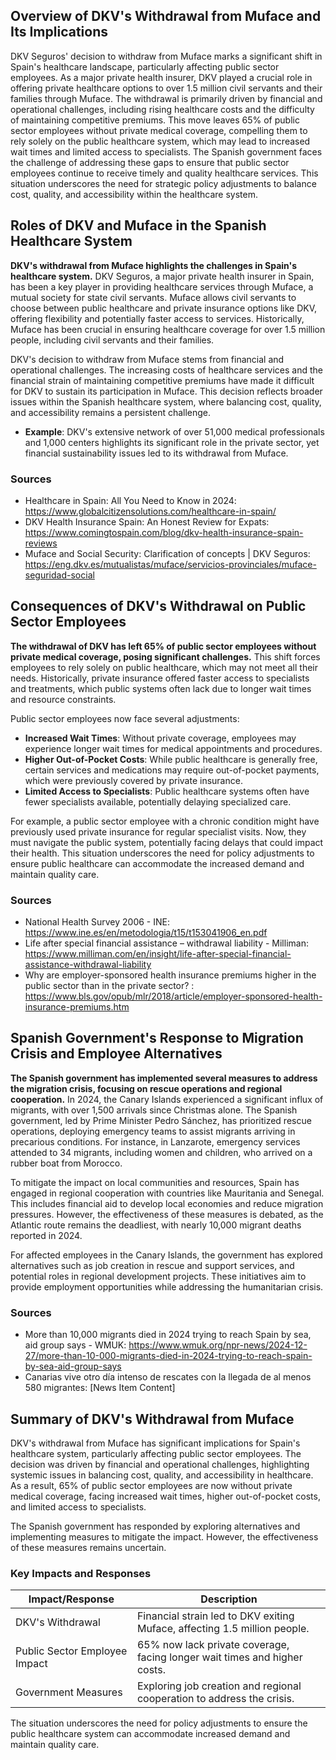 ## Overview of DKV's Withdrawal from Muface and Its Implications

DKV Seguros' decision to withdraw from Muface marks a significant shift in Spain's healthcare landscape, particularly affecting public sector employees. As a major private health insurer, DKV played a crucial role in offering private healthcare options to over 1.5 million civil servants and their families through Muface. The withdrawal is primarily driven by financial and operational challenges, including rising healthcare costs and the difficulty of maintaining competitive premiums. This move leaves 65% of public sector employees without private medical coverage, compelling them to rely solely on the public healthcare system, which may lead to increased wait times and limited access to specialists. The Spanish government faces the challenge of addressing these gaps to ensure that public sector employees continue to receive timely and quality healthcare services. This situation underscores the need for strategic policy adjustments to balance cost, quality, and accessibility within the healthcare system.

## Roles of DKV and Muface in the Spanish Healthcare System

**DKV's withdrawal from Muface highlights the challenges in Spain's healthcare system.** DKV Seguros, a major private health insurer in Spain, has been a key player in providing healthcare services through Muface, a mutual society for state civil servants. Muface allows civil servants to choose between public healthcare and private insurance options like DKV, offering flexibility and potentially faster access to services. Historically, Muface has been crucial in ensuring healthcare coverage for over 1.5 million people, including civil servants and their families.

DKV's decision to withdraw from Muface stems from financial and operational challenges. The increasing costs of healthcare services and the financial strain of maintaining competitive premiums have made it difficult for DKV to sustain its participation in Muface. This decision reflects broader issues within the Spanish healthcare system, where balancing cost, quality, and accessibility remains a persistent challenge.

- **Example**: DKV's extensive network of over 51,000 medical professionals and 1,000 centers highlights its significant role in the private sector, yet financial sustainability issues led to its withdrawal from Muface.

### Sources
- Healthcare in Spain: All You Need to Know in 2024: https://www.globalcitizensolutions.com/healthcare-in-spain/
- DKV Health Insurance Spain: An Honest Review for Expats: https://www.comingtospain.com/blog/dkv-health-insurance-spain-reviews
- Muface and Social Security: Clarification of concepts | DKV Seguros: https://eng.dkv.es/mutualistas/muface/servicios-provinciales/muface-seguridad-social

## Consequences of DKV's Withdrawal on Public Sector Employees

**The withdrawal of DKV has left 65% of public sector employees without private medical coverage, posing significant challenges.** This shift forces employees to rely solely on public healthcare, which may not meet all their needs. Historically, private insurance offered faster access to specialists and treatments, which public systems often lack due to longer wait times and resource constraints.

Public sector employees now face several adjustments:
- **Increased Wait Times**: Without private coverage, employees may experience longer wait times for medical appointments and procedures.
- **Higher Out-of-Pocket Costs**: While public healthcare is generally free, certain services and medications may require out-of-pocket payments, which were previously covered by private insurance.
- **Limited Access to Specialists**: Public healthcare systems often have fewer specialists available, potentially delaying specialized care.

For example, a public sector employee with a chronic condition might have previously used private insurance for regular specialist visits. Now, they must navigate the public system, potentially facing delays that could impact their health. This situation underscores the need for policy adjustments to ensure public healthcare can accommodate the increased demand and maintain quality care.

### Sources
- National Health Survey 2006 - INE: https://www.ine.es/en/metodologia/t15/t153041906_en.pdf
- Life after special financial assistance – withdrawal liability - Milliman: https://www.milliman.com/en/insight/life-after-special-financial-assistance-withdrawal-liability
- Why are employer-sponsored health insurance premiums higher in the public sector than in the private sector? : https://www.bls.gov/opub/mlr/2018/article/employer-sponsored-health-insurance-premiums.htm

## Spanish Government's Response to Migration Crisis and Employee Alternatives

**The Spanish government has implemented several measures to address the migration crisis, focusing on rescue operations and regional cooperation.** In 2024, the Canary Islands experienced a significant influx of migrants, with over 1,500 arrivals since Christmas alone. The Spanish government, led by Prime Minister Pedro Sánchez, has prioritized rescue operations, deploying emergency teams to assist migrants arriving in precarious conditions. For instance, in Lanzarote, emergency services attended to 34 migrants, including women and children, who arrived on a rubber boat from Morocco.

To mitigate the impact on local communities and resources, Spain has engaged in regional cooperation with countries like Mauritania and Senegal. This includes financial aid to develop local economies and reduce migration pressures. However, the effectiveness of these measures is debated, as the Atlantic route remains the deadliest, with nearly 10,000 migrant deaths reported in 2024.

For affected employees in the Canary Islands, the government has explored alternatives such as job creation in rescue and support services, and potential roles in regional development projects. These initiatives aim to provide employment opportunities while addressing the humanitarian crisis.

### Sources
- More than 10,000 migrants died in 2024 trying to reach Spain by sea, aid group says - WMUK: https://www.wmuk.org/npr-news/2024-12-27/more-than-10-000-migrants-died-in-2024-trying-to-reach-spain-by-sea-aid-group-says
- Canarias vive otro día intenso de rescates con la llegada de al menos 580 migrantes: [News Item Content]

## Summary of DKV's Withdrawal from Muface

DKV's withdrawal from Muface has significant implications for Spain's healthcare system, particularly affecting public sector employees. The decision was driven by financial and operational challenges, highlighting systemic issues in balancing cost, quality, and accessibility in healthcare. As a result, 65% of public sector employees are now without private medical coverage, facing increased wait times, higher out-of-pocket costs, and limited access to specialists.

The Spanish government has responded by exploring alternatives and implementing measures to mitigate the impact. However, the effectiveness of these measures remains uncertain.

### Key Impacts and Responses

| Impact/Response                  | Description                                                                 |
|----------------------------------|-----------------------------------------------------------------------------|
| DKV's Withdrawal                 | Financial strain led to DKV exiting Muface, affecting 1.5 million people.   |
| Public Sector Employee Impact    | 65% now lack private coverage, facing longer wait times and higher costs.   |
| Government Measures              | Exploring job creation and regional cooperation to address the crisis.      |

The situation underscores the need for policy adjustments to ensure the public healthcare system can accommodate increased demand and maintain quality care.
